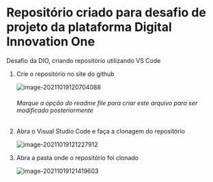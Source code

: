 # Repositório criado para desafio de projeto da plataforma Digital Innovation One 
Desafio da DIO, criando repositório utilizando VS Code



1. Crie o repositório no site do github

   ![image-20211019120704088](https://live.staticflickr.com/65535/51606948411_1b933c902e_z.jpg)

   ###### Marque a opção do readme file para criar este arquivo para ser modificado posteriormente

2. Abra o Visual Studio Code e faça a clonagem do repositório

   ![image-20211019121227912](https://live.staticflickr.com/65535/51607165393_6f56cb2d42_m.jpg)

3. Abra a pasta onde o repositório foi clonado

   ![image-20211019121419603](https://live.staticflickr.com/65535/51607165363_d7181615df_n.jpg)

